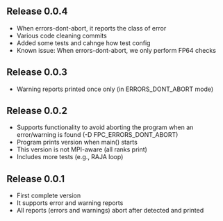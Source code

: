 ## Release 0.0.4
- When errors-dont-abort, it reports the class of error
- Various code cleaning commits
- Added some tests and cahnge how test config
- Known issue: When errors-dont-abort, we only perform FP64 checks

## Release 0.0.3
- Warning reports printed once only (in ERRORS_DONT_ABORT mode)

## Release 0.0.2
- Supports functionality to avoid aborting the program when an error/warning is found (-D FPC_ERRORS_DONT_ABORT)
- Program prints version when main() starts
- This version is not MPI-aware (all ranks print)
- Includes more tests (e.g., RAJA loop)

## Release 0.0.1
- First complete version
- It supports error and warning reports
- All reports (errors and warnings) abort after detected and printed



